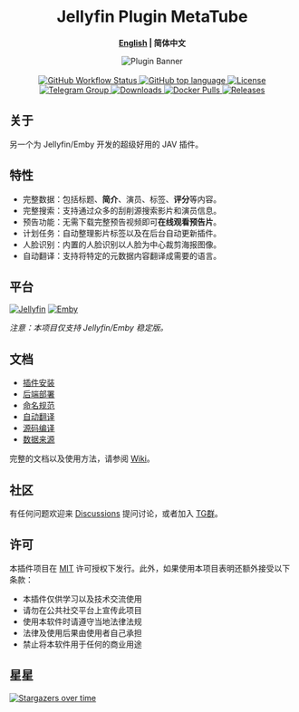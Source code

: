 <h1 align="center">Jellyfin Plugin MetaTube</h1>
<p align="center"><b><a href="README.md">English</a> | 简体中文</b></p>

<p align="center">
<img alt="Plugin Banner" src="https://javtube.github.io/logos/banner.png"/>
<br/>
<br/>

<a href="https://github.com/javtube/jellyfin-plugin-metatube/actions">
<img alt="GitHub Workflow Status" src="https://img.shields.io/github/workflow/status/javtube/jellyfin-plugin-metatube/.NET?logo=github">
</a>
<a href="https://github.com/javtube/jellyfin-plugin-metatube/search?l=c%23">
<img alt="GitHub top language" src="https://img.shields.io/github/languages/top/javtube/jellyfin-plugin-metatube?color=%23239120&label=.NET&logo=csharp">
</a>
<a href="https://github.com/javtube/jellyfin-plugin-metatube/blob/main/LICENSE">
<img alt="License" src="https://img.shields.io/github/license/javtube/jellyfin-plugin-metatube">
</a>
<a href="https://t.me/MetaTubePlugin">
<img alt="Telegram Group" src="https://img.shields.io/badge/Telegram-2CA5E0?logo=telegram&logoColor=white">
</a>
<a href="https://github.com/javtube/jellyfin-plugin-metatube">
<img alt="Downloads" src="https://img.shields.io/github/downloads/javtube/jellyfin-plugin-metatube/total">
</a>
<a href="https://hub.docker.com/r/javtube/metatube-server">
<img alt="Docker Pulls" src="https://img.shields.io/docker/pulls/javtube/metatube-server?logo=docker">
</a>
<a href="https://github.com/javtube/jellyfin-plugin-metatube/releases">
<img alt="Releases" src="https://img.shields.io/github/v/release/javtube/jellyfin-plugin-metatube?include_prereleases&logo=smartthings">
</a>

## 关于

另一个为 Jellyfin/Emby 开发的超级好用的 JAV 插件。

## 特性

- 完整数据：包括标题、**简介**、演员、标签、**评分**等内容。
- 完整搜索：支持通过众多的刮削源搜索影片和演员信息。
- 预告功能：无需下载完整预告视频即可**在线观看预告片**。
- 计划任务：自动整理影片标签以及在后台自动更新插件。
- 人脸识别：内置的人脸识别以人脸为中心裁剪海报图像。
- 自动翻译：支持将特定的元数据内容翻译成需要的语言。

## 平台

[![Jellyfin](https://img.shields.io/static/v1?color=%2300A4DC&style=for-the-badge&label=Jellyfin&logo=jellyfin&message=10.8.x)](https://jellyfin.org/)
[![Emby](https://img.shields.io/static/v1?color=%2352B54B&style=for-the-badge&label=Emby&logo=emby&message=4.7.x)](https://emby.media/)

_注意：本项目仅支持 Jellyfin/Emby 稳定版。_

## 文档

- [插件安装](https://github.com/javtube/jellyfin-plugin-metatube/wiki/%E6%8F%92%E4%BB%B6%E5%AE%89%E8%A3%85)
- [后端部署](https://github.com/javtube/jellyfin-plugin-metatube/wiki/%E5%90%8E%E7%AB%AF%E9%83%A8%E7%BD%B2)
- [命名规范](https://github.com/javtube/jellyfin-plugin-metatube/wiki/%E5%91%BD%E5%90%8D%E8%A7%84%E8%8C%83)
- [自动翻译](https://github.com/javtube/jellyfin-plugin-metatube/wiki/%E8%87%AA%E5%8A%A8%E7%BF%BB%E8%AF%91)
- [源码编译](https://github.com/javtube/jellyfin-plugin-metatube/wiki/%E6%BA%90%E7%A0%81%E7%BC%96%E8%AF%91)
- [数据来源](https://github.com/javtube/jellyfin-plugin-metatube/wiki/%E6%95%B0%E6%8D%AE%E6%9D%A5%E6%BA%90)

完整的文档以及使用方法，请参阅 [Wiki](https://github.com/javtube/jellyfin-plugin-metatube/wiki)。

## 社区

有任何问题欢迎来 [Discussions](https://github.com/javtube/jellyfin-plugin-metatube/discussions) 提问讨论，或者加入 [TG群](https://t.me/MetaTubePlugin)。

## 许可

本插件项目在 [MIT](https://github.com/javtube/jellyfin-plugin-metatube/blob/main/LICENSE) 许可授权下发行。此外，如果使用本项目表明还额外接受以下条款：

- 本插件仅供学习以及技术交流使用
- 请勿在公共社交平台上宣传此项目
- 使用本软件时请遵守当地法律法规
- 法律及使用后果由使用者自己承担
- 禁止将本软件用于任何的商业用途

## 星星

[![Stargazers over time](https://starchart.cc/javtube/jellyfin-plugin-metatube.svg)](https://starchart.cc/javtube/jellyfin-plugin-metatube)
